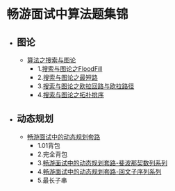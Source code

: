 # 畅游面试中算法题集锦

- ## 图论

  - [算法之搜索与图论](https://blog.csdn.net/wat1r/article/details/113528460)
    - 1.[搜索与图论之FloodFill](https://blog.csdn.net/wat1r/article/details/113702607)
    - 2.[搜索与图论之最短路](https://blog.csdn.net/wat1r/article/details/113729703)
    - 3.[搜索与图论之欧拉回路与欧拉路径](https://blog.csdn.net/wat1r/article/details/113853334)
    - 4.[搜索与图论之拓扑排序](https://blog.csdn.net/wat1r/article/details/113871449)

- ## 动态规划

  - [畅游面试中的动态规划套路](https://blog.csdn.net/wat1r/article/details/114377702)
    - 1.01背包
    - 2.完全背包
    - 3.[畅游面试中的动态规划套路-斐波那契数列系列](https://blog.csdn.net/wat1r/article/details/114866943)
    - 4.[畅游面试中的动态规划套路-回文子序列系列](https://blog.csdn.net/wat1r/article/details/114377811)
    - 5.最长子串